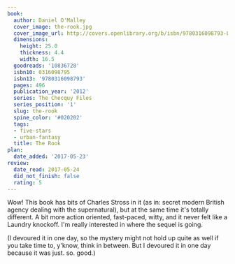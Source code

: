 ```yaml
---
book:
  author: Daniel O'Malley
  cover_image: the-rook.jpg
  cover_image_url: http://covers.openlibrary.org/b/isbn/9780316098793-L.jpg
  dimensions:
    height: 25.0
    thickness: 4.4
    width: 16.5
  goodreads: '10836728'
  isbn10: 0316098795
  isbn13: '9780316098793'
  pages: 496
  publication_year: '2012'
  series: The Checquy Files
  series_position: '1'
  slug: the-rook
  spine_color: '#020202'
  tags:
  - five-stars
  - urban-fantasy
  title: The Rook
plan:
  date_added: '2017-05-23'
review:
  date_read: 2017-05-24
  did_not_finish: false
  rating: 5
---
```


Wow! This book has bits of Charles Stross in it (as in: secret modern British agency dealing with the supernatural), but at the same time it's totally different. A bit more action oriented, fast-paced, witty, and it never felt like a Laundry knockoff. I'm really interested in where the sequel is going.

(I devoured it in one day, so the mystery might not hold up quite as well if you take time to, y'know, think in between. But I devoured it in one day because it was just. so. good.)
